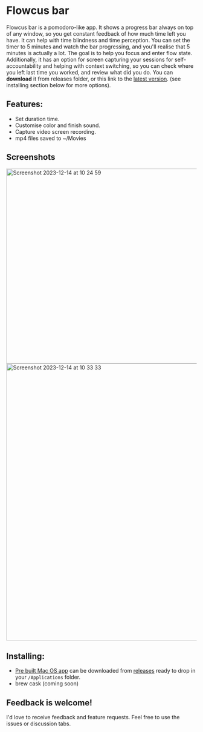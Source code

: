 #  Flowcus bar

Flowcus bar is a pomodoro-like app. It shows a progress bar always on top of any window, so you get constant feedback of how much time left you have.
It can help with time blindness and time perception. You can set the timer to 5 minutes and watch the bar progressing, and you'll realise that 5 minutes is actually a lot.
The goal is to help you focus and enter flow state. Additionally, it has an option for screen capturing your sessions for self-accountability and helping with context switching, so you can check where you left last time you worked, and review what did you do.
You can **download** it from releases folder, or this link to the [latest version](https://github.com/indiedevai/flowcus.bar/releases/download/20220322/flowcus.bar-20220322.zip).  (see installing section below for more options).

## Features:

- Set duration time.
- Customise color and finish sound.
- Capture video screen recording.
- mp4 files saved to ~/Movies

## Screenshots

<img width="515" alt="Screenshot 2023-12-14 at 10 24 59" src="https://github.com/indiedevai/flowcus.bar/assets/2131194/4019c8b9-b5fe-4ec1-9a59-786cc7167b7a">
<img width="732" alt="Screenshot 2023-12-14 at 10 33 33" src="https://github.com/indiedevai/flowcus.bar/assets/2131194/e81fcbdf-2c0a-402a-a26c-6a0cc41b48c5">

## Installing:

- [Pre built Mac OS app](https://github.com/indiedevai/flowcus.bar/releases/download/20220322/flowcus.bar-20220322.zip) can be downloaded from [releases](https://github.com/indiedevai/flowcus.bar/releases) ready to drop in your `/Applications` folder.
- brew cask (coming soon)

## Feedback is welcome!

I'd love to receive feedback and feature requests. Feel free to use the issues or discussion tabs.
